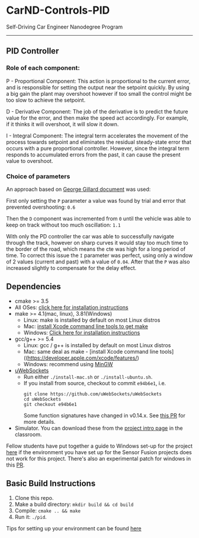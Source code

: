 # CarND-Controls-PID
Self-Driving Car Engineer Nanodegree Program

---
## PID Controller

### Role of each component:

P - Proportional Component: This action is proportional to the current error, and is responsible for setting the output near the setpoint quickly. By using a big gain the plant may overshoot however if too small the control might be too slow to achieve the setpoint. 

D - Derivative Component: The job of the derivative is to predict the
future value for the error, and then make the speed act accordingly. For example, if it
thinks it will overshoot, it will slow it down.

I - Integral Component: The integral term accelerates the movement of the process towards setpoint and eliminates the residual steady-state error that occurs with a pure proportional controller. However, since the integral term responds to accumulated errors from the past, it can cause the present value to overshoot. 

### Choice of parameters

An approach based on [George Gillard document](https://udacity-reviews-uploads.s3.amazonaws.com/_attachments/41330/1493863065/pid_control_document.pdf) was used:

First only setting the `P` parameter a value was found by trial and error that prevented overshooting: `0.6`

Then the `D` component was incremented from `0` until the vehicle was able to keep on track without too much oscillation: `1.1`

With only the PD controller the car was able to successfully navigate through the track, however on sharp curves it would stay too much time to the border of the road, which means the cte was high for a long period of time. To correct this issue the `I` parameter was perfect, using only a window of 2 values (current and past) with a value of `0.04`. After that the `P` was also increased slightly to compensate for the delay effect.


## Dependencies

* cmake >= 3.5
 * All OSes: [click here for installation instructions](https://cmake.org/install/)
* make >= 4.1(mac, linux), 3.81(Windows)
  * Linux: make is installed by default on most Linux distros
  * Mac: [install Xcode command line tools to get make](https://developer.apple.com/xcode/features/)
  * Windows: [Click here for installation instructions](http://gnuwin32.sourceforge.net/packages/make.htm)
* gcc/g++ >= 5.4
  * Linux: gcc / g++ is installed by default on most Linux distros
  * Mac: same deal as make - [install Xcode command line tools]((https://developer.apple.com/xcode/features/)
  * Windows: recommend using [MinGW](http://www.mingw.org/)
* [uWebSockets](https://github.com/uWebSockets/uWebSockets)
  * Run either `./install-mac.sh` or `./install-ubuntu.sh`.
  * If you install from source, checkout to commit `e94b6e1`, i.e.
    ```
    git clone https://github.com/uWebSockets/uWebSockets 
    cd uWebSockets
    git checkout e94b6e1
    ```
    Some function signatures have changed in v0.14.x. See [this PR](https://github.com/udacity/CarND-MPC-Project/pull/3) for more details.
* Simulator. You can download these from the [project intro page](https://github.com/udacity/self-driving-car-sim/releases) in the classroom.

Fellow students have put together a guide to Windows set-up for the project [here](https://s3-us-west-1.amazonaws.com/udacity-selfdrivingcar/files/Kidnapped_Vehicle_Windows_Setup.pdf) if the environment you have set up for the Sensor Fusion projects does not work for this project. There's also an experimental patch for windows in this [PR](https://github.com/udacity/CarND-PID-Control-Project/pull/3).

## Basic Build Instructions

1. Clone this repo.
2. Make a build directory: `mkdir build && cd build`
3. Compile: `cmake .. && make`
4. Run it: `./pid`. 

Tips for setting up your environment can be found [here](https://classroom.udacity.com/nanodegrees/nd013/parts/40f38239-66b6-46ec-ae68-03afd8a601c8/modules/0949fca6-b379-42af-a919-ee50aa304e6a/lessons/f758c44c-5e40-4e01-93b5-1a82aa4e044f/concepts/23d376c7-0195-4276-bdf0-e02f1f3c665d)

